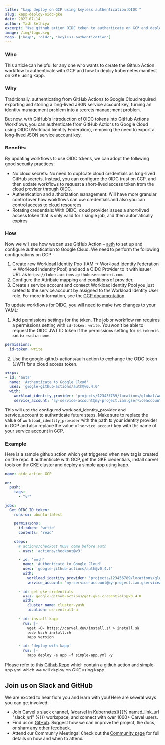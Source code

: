 ```yaml
---
title: "kapp deploy on GCP using keyless authentication(OIDC)"
slug: kapp-deploy-oidc-gke
date: 2022-07-14
author: Yash Sethiya
excerpt: "Use github action OIDC token to authenticate on GCP and deploy using kapp on GKE"
image: /img/logo.svg
tags: ['kapp', 'oidc', 'keyless-authentication']
---
```


### Who

This article can helpful for any one who wants to create the Github Action workflow to authenticate with GCP and how to deploy kubernetes manifest on GKE using kapp. 

### Why

Traditionally, authenticating from GitHub Actions to Google Cloud required exporting and storing a long-lived JSON service account key, turning an identity management problem into a secrets management problem. 

But now, with GitHub's introduction of OIDC tokens into GitHub Actions Workflows, you can authenticate from GitHub Actions to Google Cloud using OIDC (Workload Identity Federation), removing the need to export a long-lived JSON service account key.

### Benefits

By updating workflows to use OIDC tokens, we can adopt the following good security practices:

- No cloud secrets: No need to duplicate cloud credentials as long-lived GitHub secrets. Instead, you can configure the OIDC trust on GCP, and then update workflows to request a short-lived access token from the cloud provider through OIDC.
- Authentication and authorization management: Will have more granular control over how workflows can use credentials and also you can control access to cloud resources.
- Rotating credentials: With OIDC, cloud provider issues a short-lived access token that is only valid for a single job, and then automatically expires.

### How

Now we will see how we can use GitHub Action – [auth](https://github.com/google-github-actions/auth) to set up and configure authentication to Google Cloud. We need to perform the following configurations on GCP - 

1. Create new Workload Identity Pool (IAM -> Workload Identity Federation -> Workload Indentity Pool) and add a OIDC Provider to it with Issuer URL as `https://token.actions.githubusercontent.com`.
2. Configure the Attribute mapping and conditions of provider.
3. Create a service account and connect Workload Identity Pool you just creted to the service account by assigned to the Workload Identity User role. For more information, see the [GCP documentation](https://cloud.google.com/iam/docs/workload-identity-federation?_ga=2.114275588.-285296507.1634918453#conditions).

To update workflows for OIDC, you will need to make two changes to your YAML:

1. Add permissions settings for the token. The job or workflow run requires a permissions setting with `id-token: write`. You won't be able to request the OIDC JWT ID token if the permissions setting for `id-token` is set to `read` or `none`.

```yaml
permissions:
  id-token: write
```

2. Use the google-github-actions/auth action to exchange the OIDC token (JWT) for a cloud access token.

```yaml
steps:
- id: 'auth'
  name: 'Authenticate to Google Cloud'
  uses: 'google-github-actions/auth@v0.4.0'
  with:
    workload_identity_provider: 'projects/123456789/locations/global/workloadIdentityPools/my-pool/providers/my-provider'
    service_account: 'my-service-account@my-project.iam.gserviceaccount.com'
```

This will use the configured workload_identity_provider and service_account to authenticate future steps. Make sure to replace the value of `workload_identity_provider` with the path to your identity provider in GCP and also replace the value of `service_account` key with the name of your service account in GCP. 

### Example

Here is a sample github action which get triggered when new tag is created on the repo. It authenticate with GCP, get the GKE credentials, install carvel tools on the GKE cluster and deploy a simple app using kapp. 

```yaml
name: oidc action GCP

on:
  push:
    tags:
      - "v*"

jobs:
  Get_OIDC_ID_token:
    runs-on: ubuntu-latest

    permissions:
      id-token: 'write'
      contents: 'read'

    steps:
      # actions/checkout MUST come before auth
      - uses: 'actions/checkout@v3'

      - id: 'auth'
        name: 'Authenticate to Google Cloud'
        uses: 'google-github-actions/auth@v0.4.0'
        with:
          workload_identity_provider: 'projects/123456789/locations/global/workloadIdentityPools/my-pool/providers/my-provider'
          service_account: 'my-service-account@my-project.iam.gserviceaccount.com'

      - id: get-gke-credentials
        uses: google-github-actions/get-gke-credentials@v0.4.0
        with:
          cluster_name: cluster-yash
          location: us-central1-a

      - id: install-kapp
        run: |-
          wget -O- https://carvel.dev/install.sh > install.sh
          sudo bash install.sh
          kapp version

      - id: 'deploy-with-kapp'
        run: |-
          kapp deploy -a app -f simple-app.yml -y

```

Please refer to this [Github Repo](https://github.com/sethiyash/carvel-kapp-oidc-github) which contain a github action and simple-app.yml which we will deploy on GKE using kapp. 

## Join us on Slack and GitHub

We are excited to hear from you and learn with you! Here are several ways you can get involved:

* Join Carvel's slack channel, [#carvel in Kubernetes]({{% named_link_url "slack_url" %}}) workspace, and connect with over 1000+ Carvel users.
* Find us on [GitHub](https://github.com/vmware-tanzu/carvel). Suggest how we can improve the project, the docs, or share any other feedback.
* Attend our Community Meetings! Check out the [Community page](/community/) for full details on how and when to attend.


